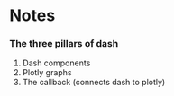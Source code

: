 # Notes

### The three pillars of dash
1. Dash components
2. Plotly graphs
3. The callback (connects dash to plotly)